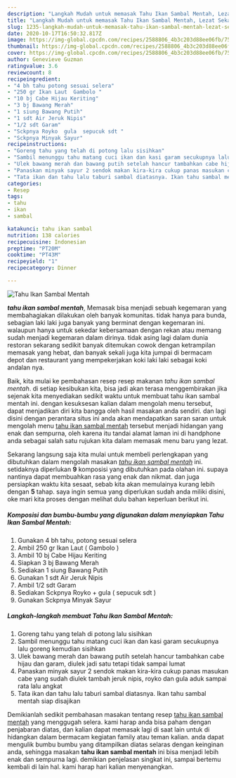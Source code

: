 ```yaml
---
description: "Langkah Mudah untuk memasak Tahu Ikan Sambal Mentah, Lezat Sekali"
title: "Langkah Mudah untuk memasak Tahu Ikan Sambal Mentah, Lezat Sekali"
slug: 1235-langkah-mudah-untuk-memasak-tahu-ikan-sambal-mentah-lezat-sekali
date: 2020-10-17T16:50:32.817Z
image: https://img-global.cpcdn.com/recipes/2588806_4b3c203d88ee06fb/751x532cq70/tahu-ikan-sambal-mentah-foto-resep-utama.jpg
thumbnail: https://img-global.cpcdn.com/recipes/2588806_4b3c203d88ee06fb/751x532cq70/tahu-ikan-sambal-mentah-foto-resep-utama.jpg
cover: https://img-global.cpcdn.com/recipes/2588806_4b3c203d88ee06fb/751x532cq70/tahu-ikan-sambal-mentah-foto-resep-utama.jpg
author: Genevieve Guzman
ratingvalue: 3.6
reviewcount: 8
recipeingredient:
- "4 bh tahu potong sesuai selera"
- "250 gr Ikan Laut  Gambolo "
- "10 bj Cabe Hijau Keriting"
- "3 bj Bawang Merah"
- "1 siung Bawang Putih"
- "1 sdt Air Jeruk Nipis"
- "1/2 sdt Garam"
- "Sckpnya Royko  gula  sepucuk sdt "
- "Sckpnya Minyak Sayur"
recipeinstructions:
- "Goreng tahu yang telah di potong lalu sisihkan"
- "Sambil menunggu tahu matang cuci ikan dan kasi garam secukupnya lalu goreng kemudian sisihkan"
- "Ulek bawang merah dan bawang putih setelah hancur tambahkan cabe hijau dan garam, diulek jadi satu tetapi tidak sampai lumat"
- "Panaskan minyak sayur 2 sendok makan kira-kira cukup panas masukan cabe yang sudah diulek tambah jeruk nipis, royko dan gula aduk sampai rata lalu angkat"
- "Tata ikan dan tahu lalu taburi sambal diatasnya. Ikan tahu sambal mentah siap disajikan"
categories:
- Resep
tags:
- tahu
- ikan
- sambal

katakunci: tahu ikan sambal 
nutrition: 138 calories
recipecuisine: Indonesian
preptime: "PT20M"
cooktime: "PT43M"
recipeyield: "1"
recipecategory: Dinner

---
```



![Tahu Ikan Sambal Mentah](https://img-global.cpcdn.com/recipes/2588806_4b3c203d88ee06fb/751x532cq70/tahu-ikan-sambal-mentah-foto-resep-utama.jpg)

<b><i>tahu ikan sambal mentah</i></b>, Memasak bisa menjadi sebuah kegemaran yang membahagiakan dilakukan oleh banyak komunitas. tidak hanya para bunda, sebagian laki laki juga banyak yang berminat dengan kegemaran ini. walaupun hanya untuk sekedar kebersamaan dengan rekan atau memang sudah menjadi kegemaran dalam dirinya. tidak asing lagi dalam dunia restoran sekarang sedikit banyak ditemukan cowok dengan ketrampilan memasak yang hebat, dan banyak sekali juga kita jumpai di bermacam depot dan restaurant yang mempekerjakan koki laki laki sebagai koki andalan nya.

Baik, kita mulai ke pembahasan resep resep makanan <i>tahu ikan sambal mentah</i>. di setiap kesibukan kita, bisa jadi akan terasa menggembirakan jika sejenak kita menyediakan sedikit waktu untuk membuat tahu ikan sambal mentah ini. dengan kesuksesan kalian dalam mengolah menu tersebut, dapat menjadikan diri kita bangga oleh hasil masakan anda sendiri. dan lagi disini dengan perantara situs ini anda akan mendapatkan saran saran untuk mengolah menu <u>tahu ikan sambal mentah</u> tersebut menjadi hidangan yang enak dan sempurna, oleh karena itu tandai alamat laman ini di handphone anda sebagai salah satu rujukan kita dalam memasak menu baru yang lezat.




Sekarang langsung saja kita mulai untuk membeli perlengkapan yang dibutuhkan dalam mengolah masakan <u><i>tahu ikan sambal mentah</i></u> ini. setidaknya diperlukan <b>9</b> komposisi yang dibutuhkan pada olahan ini. supaya nantinya dapat membuahkan rasa yang enak dan nikmat. dan juga persiapkan waktu kita sesaat, sebab kita akan memulainya kurang lebih dengan <b>5</b> tahap. saya ingin semua yang diperlukan sudah anda miliki disini, oke mari kita proses dengan melihat dulu bahan keperluan berikut ini.

<!--inarticleads1-->

##### Komposisi dan bumbu-bumbu yang digunakan dalam menyiapkan Tahu Ikan Sambal Mentah:

1. Gunakan 4 bh tahu, potong sesuai selera
1. Ambil 250 gr Ikan Laut ( Gambolo )
1. Ambil 10 bj Cabe Hijau Keriting
1. Siapkan 3 bj Bawang Merah
1. Sediakan 1 siung Bawang Putih
1. Gunakan 1 sdt Air Jeruk Nipis
1. Ambil 1/2 sdt Garam
1. Sediakan Sckpnya Royko + gula ( sepucuk sdt )
1. Gunakan Sckpnya Minyak Sayur




<!--inarticleads2-->

##### Langkah-langkah membuat Tahu Ikan Sambal Mentah:

1. Goreng tahu yang telah di potong lalu sisihkan
1. Sambil menunggu tahu matang cuci ikan dan kasi garam secukupnya lalu goreng kemudian sisihkan
1. Ulek bawang merah dan bawang putih setelah hancur tambahkan cabe hijau dan garam, diulek jadi satu tetapi tidak sampai lumat
1. Panaskan minyak sayur 2 sendok makan kira-kira cukup panas masukan cabe yang sudah diulek tambah jeruk nipis, royko dan gula aduk sampai rata lalu angkat
1. Tata ikan dan tahu lalu taburi sambal diatasnya. Ikan tahu sambal mentah siap disajikan




Demikianlah sedikit pembahasan masakan tentang resep <u>tahu ikan sambal mentah</u> yang menggugah selera. kami harap anda bisa paham dengan penjabaran diatas, dan kalian dapat memasak lagi di saat lain untuk di hidangkan dalam bermacam kegiatan family atau teman kalian. anda dapat mengulik bumbu bumbu yang ditampilkan diatas selaras dengan keinginan anda, sehingga masakan <b>tahu ikan sambal mentah</b> ini bisa menjadi lebih enak dan sempurna lagi. demikian penjelasan singkat ini, sampai bertemu kembali di lain hal. kami harap hari kalian menyenangkan.
